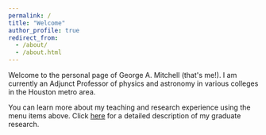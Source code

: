 ```yaml
---
permalink: /
title: "Welcome"
author_profile: true
redirect_from:
  - /about/
  - /about.html
---
```

Welcome to the personal page of George A. Mitchell (that's me!). I am currently an Adjunct Professor of physics and astronomy in various colleges in the Houston metro area.

You can learn more about my teaching and research experience using the menu items above. Click [here](ga-mitchell.github.ip//files/Graduate_Research_Summary.pdf) for a detailed description of my graduate research.

<!-- My professional aspirations can be neatly separated into three areas:
- Fundamental Research
- Education
- Outreach

### My Background
-->
